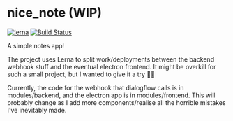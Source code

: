 # nice_note (WIP)

[![lerna](https://img.shields.io/badge/maintained%20with-lerna-cc00ff.svg)](https://lernajs.io/)
[![Build Status](https://travis-ci.org/gilmoregrills/nice-note.svg?branch=master)](https://travis-ci.org/gilmoregrills/nice-note)

A simple notes app!

The project uses Lerna to split work/deployments between the backend webhook stuff and the eventual electron frontend. It might be
overkill for such a small project, but I wanted to give it a try 🤷‍♀️

Currently, the code for the webhook that dialogflow calls is in modules/backend, and the electron app is in modules/frontend. This
will probably change as I add more components/realise all the horrible mistakes I've inevitably made.